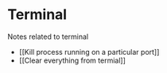 # Terminal


Notes related to terminal
- [[Kill process running on a particular port]]
- [[Clear everything from termial]]